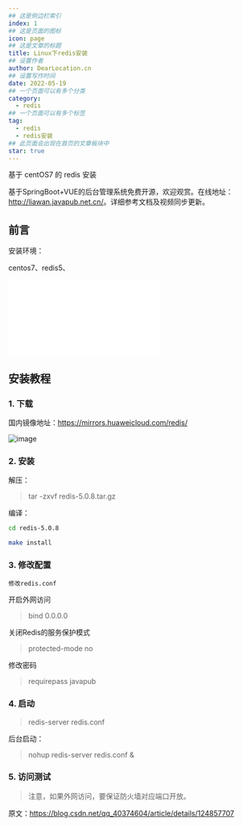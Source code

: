 ```yaml
---
## 这是侧边栏索引
index: 1
## 这是页面的图标
icon: page
## 这是文章的标题
title: Linux下redis安装
## 设置作者
author: DearLocation.cn
## 设置写作时间
date: 2022-05-19
## 一个页面可以有多个分类
category:
  - redis
## 一个页面可以有多个标签
tag:
  - redis
  - redis安装
## 此页面会出现在首页的文章板块中
star: true
---
```


基于 centOS7 的 redis 安装

<!-- more -->

基于SpringBoot+VUE的后台管理系统免费开源，欢迎观赏。在线地址：<http://liawan.javapub.net.cn/>。详细参考文档及视频同步更新。

## 前言

安装环境：

centos7、redis5、

<iframe src="//player.bilibili.com/player.html?bvid=BV1qR4y1c78t&page=1" scrolling="no" border="0" frameborder="no" framespacing="0" allowfullscreen="true"> </iframe>

## 安装教程

### 1. 下载

国内镜像地址：https://mirrors.huaweicloud.com/redis/

![image](https://tva3.sinaimg.cn/large/007F3CC8ly1h2dguy49obj31hc0q1gzo.jpg)

### 2. 安装

解压：

> tar -zxvf redis-5.0.8.tar.gz 

编译：

```bash
cd redis-5.0.8

make install
```


### 3. 修改配置

`修改redis.conf`

开启外网访问

> bind 0.0.0.0

关闭Redis的服务保护模式

> protected-mode no

修改密码

> requirepass javapub

### 4. 启动


> redis-server redis.conf

后台启动：

> nohup redis-server redis.conf &



### 5. 访问测试

> 注意，如果外网访问，要保证防火墙对应端口开放。


原文：https://blog.csdn.net/qq_40374604/article/details/124857707
